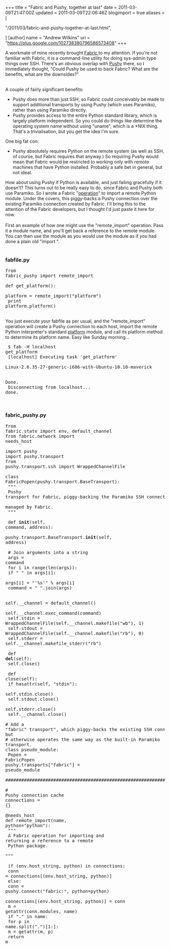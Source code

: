 +++
title = "Fabric and Pushy, together at last"
date = 2011-03-09T21:47:00Z
updated = 2011-03-09T22:06:46Z
blogimport = true 
aliases = [

  "/2011/03/fabric-and-pushy-together-at-last.html",

]
[author]
	name = "Andrew Wilkins"
	uri = "https://plus.google.com/102738380796586573408"
+++

A workmate of mine recently brought <a href="http://fabfile.org/">Fabric </a>to my attention. If you're not familiar with Fabric, it is a command-line utility for doing sys-admin type things over SSH. There's an obvious overlap with <a href="http://awilkins.id.au/pushy/">Pushy</a> there, so I immediately thought, "Could Pushy be used to back Fabric? What are the benefits, what are the downsides?"<div><br /></div><div>A couple of fairly significant benefits:<br /><div><ul><li>Pushy does more than just SSH, so Fabric could conceivably be made to support additional transports by using Pushy (which uses Paramiko), rather than using Paramiko directly.</li><li>Pushy provides access to the entire Python standard library, which is largely platform independent. So you could do things like determine the operating system name without using "uname", which is a *NIX thing. That's a trivialisation, but you get the idea I'm sure.</li></ul>One big fat con:<br /><ul><li>Pushy absolutely requires Python on the remote system (as well as SSH, of course, but Fabric requires that anyway.) So requiring Pushy would mean that Fabric would be restricted to working only with remote machines that have Python installed. Probably a safe bet in general, but not ideal.</li></ul><div>How about using Pushy if Python is available, and just failing gracefully if it doesn't? This turns out to be really easy to do, since Fabric and Pushy both use Paramiko. So I wrote a Fabric "<a href="http://docs.fabfile.org/en/1.0.0/api/core/operations.html">operation</a>" to import a remote Python module. Under the covers, this piggy-backs a Pushy connection over the existing Paramiko connection created by Fabric. I'll bring this to the attention of the Fabric developers, but I thought I'd just paste it here for now.</div></div></div><br /><div>First an example of how one might use the "remote_import" operation. Pass it a module name, and you'll get back a reference to the remote module. You can then use the module as you would use the module as if you had done a plain old "import <module>".<br /></div><br /><div><h3>fabfile.py</h3><pre class="brush: python">from fabric_pushy import remote_import<br /><br />def get_platform():<br />    platform = remote_import("platform")<br />    print platform.platform()<br /></pre></div><br /><div>You just execute your fabfile as per usual, and the "remote_import" operation will create a Pushy connection to each host, import the remote Python interpreter's standard <a href="http://docs.python.org/library/platform.html">platform</a> module, and call its platform method to determine its platform name. Easy like Sunday morning...<br /><pre>    $ fab -H localhost get_platform<br />    [localhost] Executing task 'get_platform'<br />    Linux-2.6.35-27-generic-i686-with-Ubuntu-10.10-maverick<br /><br />    Done.<br />    Disconnecting from localhost... done.<br /></pre></div><br /><div><h3>fabric_pushy.py</h3><pre class="brush: python">from fabric.state import env, default_channel<br />from fabric.network import needs_host<br /><br />import pushy<br />import pushy.transport<br />from pushy.transport.ssh import WrappedChannelFile<br /><br />class FabricPopen(pushy.transport.BaseTransport):<br />    """<br />    Pushy transport for Fabric, piggy-backing the Paramiko SSH connection<br />    managed by Fabric.<br />    """<br /><br />    def __init__(self, command, address):<br />        pushy.transport.BaseTransport.__init__(self, address)<br /><br />        # Join arguments into a string<br />        args = command<br />        for i in range(len(args)):<br />            if " " in args[i]:<br />                args[i] = "'%s'" % args[i]<br />        command = " ".join(args)<br /><br />        self.__channel = default_channel()<br />        self.__channel.exec_command(command)<br />        self.stdin  = WrappedChannelFile(self.__channel.makefile("wb"), 1)<br />        self.stdout = WrappedChannelFile(self.__channel.makefile("rb"), 0)<br />        self.stderr = self.__channel.makefile_stderr("rb")<br /><br />    def __del__(self):<br />        self.close()<br /><br />    def close(self):<br />        if hasattr(self, "stdin"):<br />            self.stdin.close()<br />            self.stdout.close()<br />            self.stderr.close()<br />        self.__channel.close()<br /><br /># Add a "fabric" transport", which piggy-backs the existing SSH connection, but<br /># otherwise operates the same way as the built-in Paramiko transport.<br />class pseudo_module:<br />    Popen = FabricPopen<br />pushy.transports["fabric"] = pseudo_module<br /><br />###############################################################################<br /><br /># Pushy connection cache<br />connections = {}<br /><br />@needs_host<br />def remote_import(name, python="python"):<br />    """<br />    A Fabric operation for importing and returning a reference to a remote<br />    Python package.<br />    """<br /><br />    if (env.host_string, python) in connections:<br />        conn = connections[(env.host_string, python)]<br />    else:<br />        conn = pushy.connect("fabric:", python=python)<br />        connections[(env.host_string, python)] = conn<br />    m = getattr(conn.modules, name)<br />   if "." in name:<br />        for p in name.split(".")[1:]:<br />            m = getattr(m, p)<br />    return m<br /></pre></div>
